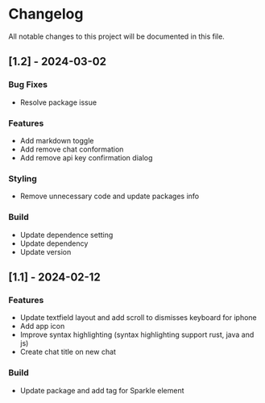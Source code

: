 # Changelog

All notable changes to this project will be documented in this file.

## [1.2] - 2024-03-02

### Bug Fixes

- Resolve package issue

### Features

- Add markdown toggle
- Add remove chat conformation
- Add remove api key confirmation dialog

### Styling

- Remove unnecessary code and update packages info

### Build

- Update dependence setting
- Update dependency
- Update version

## [1.1] - 2024-02-12

### Features

- Update textfield layout and add scroll to dismisses keyboard for iphone
- Add app icon
- Improve syntax highlighting (syntax highlighting support rust, java and js)
- Create chat title on new chat

### Build

- Update package and add tag for Sparkle element
